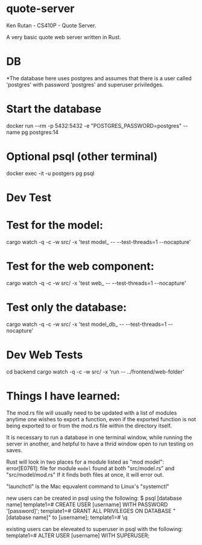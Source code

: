 # quote-server
Ken Rutan - CS410P - Quote Server.

A very basic quote web server written in Rust.

# DB
*The database here uses postgres and assumes that there is a user called 'postgres' with password 'postgres' and superuser priviledges.

# Start the database
docker run --rm -p 5432:5432 -e "POSTGRES_PASSWORD=postgres" --name pg postgres:14

# Optional psql (other terminal)
docker exec -it -u postgers pg psql


# Dev Test

# Test for the model:
cargo watch -q -c -w src/ -x 'test model_ -- --test-threads=1 --nocapture'

# Test for the web component:
cargo watch -q -c -w src/ -x 'test web_ -- --test-threads=1 --nocapture'

# Test only the database:
cargo watch -q -c -w src/ -x 'test model_db_ -- --test-threads=1 --nocapture'

# Dev Web Tests

cd backend
cargo watch -q -c -w src/ -x 'run -- ../frontend/web-folder'

# Things I have learned:
The mod.rs file will usually need to be updated with a list of modules anytime one wishes to export a function, even if the exported function is not being exported to or from the mod.rs file within the directory itself.

It is necessary to run a database in one terminal window, while running the server in another, and helpful to have a thrid window open to run testing on saves.

Rust will look in two places for a module listed as "mod model":
error[E0761]: file for module `model` found at both "src/model.rs" and "src/model/mod.rs"
If it finds both files at once, it will error out.

"launchctl" is the Mac equvalent command to Linux's "systemctl"

new users can be created in psql using the following:
$ psql [database name]
template1=# CREATE USER [username] WITH PASSWORD '[password]';
template1=# GRANT ALL PRIVILEGES ON DATABASE "[database name]" to [username];
template1=# \q

existing users can be eleveated to superuser in psql with the following:
template1=# ALTER USER [username] WITH SUPERUSER;

